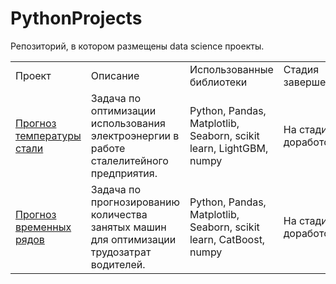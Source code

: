 # PythonProjects
Репозиторий, в котором размещены data science проекты.

<table width=100% valign=top >
  <tr>
    <td width=25%>Проект</td>
    <td>Описание</td>
    <td width=20%>Использованные библиотеки</td>
    <td width=10%>Стадия завершения</td>
  </tr>
        <tr>
    <td><a href="https://github.com/Pernach/PythonProjects/tree/main/SteelTemperature">Прогноз температуры стали</a></td>
    <td>Задача по оптимизации использования электроэнергии в работе сталелитейного предприятия.</td>
    <td>Python, Pandas, Matplotlib, Seaborn, scikit learn, LightGBM, numpy</td>
    <td>На стадии доработок</td>
  </tr>
  </tr>
        <tr>
    <td><a href="https://github.com/Pernach/PythonProjects/tree/main/TimeSeriesPrediction">Прогноз временных рядов</a></td>
    <td>Задача по прогнозированию количества занятых машин для оптимизации трудозатрат водителей.</td>
    <td>Python, Pandas, Matplotlib, Seaborn, scikit learn, CatBoost, numpy</td>
    <td>На стадии доработок</td>
  </tr>
</table>
